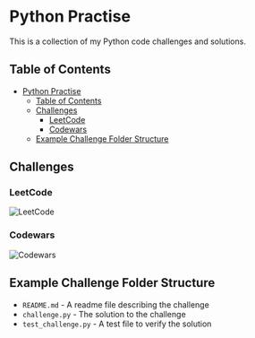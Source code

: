 # Python Practise

This is a collection of my Python code challenges and solutions.

## Table of Contents

- [Python Practise](#python-practise)
  - [Table of Contents](#table-of-contents)
  - [Challenges](#challenges)
    - [LeetCode](#leetcode)
    - [Codewars](#codewars)
  - [Example Challenge Folder Structure](#example-challenge-folder-structure)

## Challenges

### LeetCode

![LeetCode](https://leetcard.jacoblin.cool/JackPlowman?hide=ranking)

### Codewars

![Codewars](https://www.codewars.com/users/JackPlowman/badges/large)

## Example Challenge Folder Structure

- `README.md` - A readme file describing the challenge
- `challenge.py` - The solution to the challenge
- `test_challenge.py` - A test file to verify the solution
